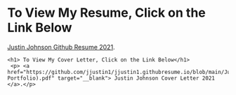 <html>
  <head>
  </head>
  <body>
    <h1>To View My Resume, Click on the Link Below</h1>
    <p> <a href="https://github.com/jjustin1/jjustin1.githubresume.io/blob/main/JustinJohnsonGithubResume.pdf">Justin Johnson Github Resume 2021</a>.</p>
    
    <h1> To View My Cover Letter, Click on the Link Below</h1>
     <p> <a href="https://github.com/jjustin1/jjustin1.githubresume.io/blob/main/JustinJohnsonCoverLetter2021(Web-Portfolio).pdf" target="__blank"> Justin Johnson Cover Letter 2021 </a>.</p>

  </body>
</html>

